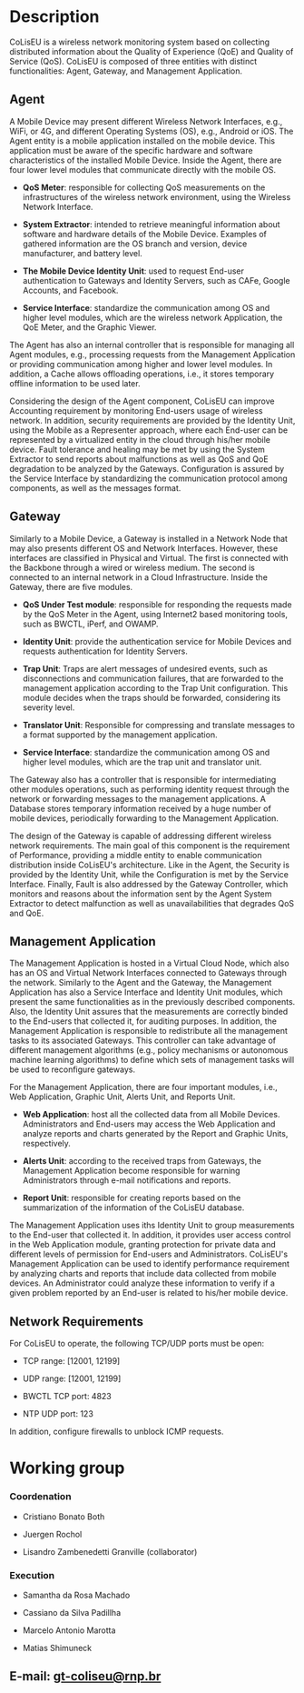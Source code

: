 # Description
CoLisEU is a wireless network monitoring system based on collecting distributed information about the Quality of Experience (QoE) and Quality of Service (QoS). CoLisEU is composed of three entities with distinct functionalities: Agent, Gateway, and Management Application.

## Agent
A Mobile Device may present different Wireless Network Interfaces, e.g., WiFi, or 4G, and different Operating Systems (OS), e.g., Android or iOS. The Agent entity is a mobile application installed on the mobile device. This application must be aware of the specific hardware and software characteristics of the installed Mobile Device. Inside the Agent, there are four lower level modules that communicate directly with the mobile OS.

* **QoS Meter**: responsible for collecting QoS measurements on the infrastructures of the wireless network environment, using the Wireless Network Interface.

* **System Extractor**: intended to retrieve meaningful information about software and hardware details of the Mobile Device. Examples of gathered information are the OS branch and version, device manufacturer, and battery level.

* **The Mobile Device Identity Unit**: used to request End-user authentication to Gateways and Identity Servers, such as CAFe, Google Accounts, and Facebook.
* **Service Interface**: standardize the communication among OS and higher level modules, which are the wireless network Application, the QoE Meter, and the Graphic Viewer.

The Agent has also an internal controller that is responsible for managing all Agent modules, e.g., processing requests from the Management Application or providing communication among higher and lower level modules. In addition, a Cache allows offloading operations, i.e., it stores temporary offline information to be used later.

Considering the design of the Agent component, CoLisEU can improve Accounting requirement by monitoring End-users usage of wireless network. In addition, security requirements are provided by the Identity Unit, using the Mobile as a Representer approach, where each End-user can be represented by a virtualized entity in the cloud through his/her mobile device. Fault tolerance and healing may be met by using the System Extractor to send reports about malfunctions as well as QoS and QoE degradation to be analyzed by the Gateways. Configuration is assured by the Service Interface by standardizing the communication protocol among components, as well as the messages format.

## Gateway
Similarly to a Mobile Device, a Gateway is installed in a Network Node that may also presents different OS and Network Interfaces. However, these interfaces are classified in Physical and Virtual. The first is connected with the Backbone through a wired or wireless medium. The second is connected to an internal network in a Cloud Infrastructure. Inside the Gateway, there are five modules.

* **QoS Under Test module**: responsible for responding the requests made by the QoS Meter in the Agent, using Internet2 based monitoring tools, such as BWCTL, iPerf, and OWAMP.

* **Identity Unit**: provide the authentication service for Mobile Devices and requests authentication for Identity Servers.

* **Trap Unit**: Traps are alert messages of undesired events, such as disconnections and communication failures, that are forwarded to the management application according to the Trap Unit configuration. This module decides when the traps should be forwarded, considering its severity level.

* **Translator Unit**: Responsible for compressing and translate messages to a format supported by the management application.

* **Service Interface**: standardize the communication among OS and higher level modules, which are the trap unit and translator unit.

The Gateway also has a controller that is responsible for intermediating other modules operations, such as performing identity request through the network or forwarding messages to the management applications. A Database stores temporary information received by a huge number of mobile devices, periodically forwarding to the Management Application.

The design of the Gateway is capable of addressing different wireless network requirements. The main goal of this component is the requirement of Performance, providing a middle entity to enable communication distribution inside CoLisEU's architecture. Like in the Agent, the Security is provided by the Identity Unit, while the Configuration is met by the Service Interface. Finally, Fault is also addressed by the Gateway Controller, which monitors and reasons about the information sent by the Agent System Extractor to detect malfunction as well as unavailabilities that degrades QoS and QoE.

## Management Application

The Management Application is hosted in a Virtual Cloud Node, which also has an OS and Virtual Network Interfaces connected to Gateways through the network. Similarly to the Agent and the Gateway, the Management Application has also a Service Interface and Identity Unit modules, which present the same functionalities as in the previously described components. Also, the Identity Unit assures that the measurements are correctly binded to the End-users that collected it, for auditing purposes. In addition, the Management Application is responsible to redistribute all the management tasks to its associated Gateways. This controller can take advantage of different management algorithms (e.g., policy mechanisms or autonomous machine learning algorithms) to define which sets of management tasks will be used to reconfigure gateways.

For the Management Application, there are four important modules, i.e., Web Application, Graphic Unit, Alerts Unit, and Reports Unit.

* **Web Application**: host all the collected data from all Mobile Devices. Administrators and End-users may access the Web Application and analyze reports and charts generated by the Report and Graphic Units, respectively.

* **Alerts Unit**: according to the received traps from Gateways, the Management Application become responsible for warning Administrators through e-mail notifications and reports.

* **Report Unit**: responsible for creating reports based on the summarization of the information of the CoLisEU database.

The Management Application uses iths Identity Unit to group measurements to the End-user that collected it. In addition, it provides user access control in the Web Application module, granting protection for private data and different levels of permission for End-users and Administrators. CoLisEU's Management Application can be used to identify performance requirement by analyzing charts and reports that include data collected from mobile devices. An Administrator could analyze these information to verify if a given problem reported by an End-user is related to his/her mobile device.

## Network Requirements
For CoLisEU to operate, the following TCP/UDP ports must be open:

* TCP range: [12001, 12199]

* UDP range: [12001, 12199]

* BWCTL TCP port: 4823

* NTP UDP port: 123

In addition, configure firewalls to unblock ICMP requests.

# Working group
### Coordenation
* Cristiano Bonato Both

* Juergen Rochol

* Lisandro Zambenedetti Granville (collaborator)

### Execution
* Samantha da Rosa Machado

* Cassiano da Silva Padillha

* Marcelo Antonio Marotta

* Matias Shimuneck

## E-mail: gt-coliseu@rnp.br
